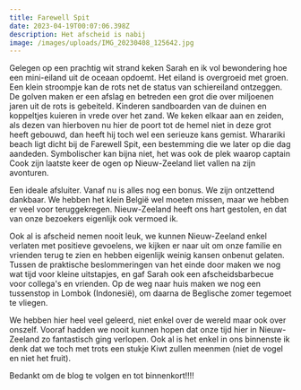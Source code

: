 ```yaml
---
title: Farewell Spit
date: 2023-04-19T00:07:06.398Z
description: Het afscheid is nabij
image: /images/uploads/IMG_20230408_125642.jpg
---
```


Gelegen op een prachtig wit strand keken Sarah en ik vol bewondering hoe een mini-eiland uit de oceaan opdoemt. Het eiland is overgroeid met groen. Een klein stroompje kan de rots net de status van schiereiland ontzeggen. De golven maken er een afslag en betreden een grot die over miljoenen jaren uit de rots is gebeiteld. Kinderen sandboarden van de duinen en koppeltjes kuieren in vrede over het zand. We keken elkaar aan en zeiden, als dezen van hierboven nu hier de poort tot de hemel niet in deze grot heeft gebouwd, dan heeft hij toch wel een serieuze kans gemist. Wharariki beach ligt dicht bij de Farewell Spit, een bestemming die we later op die dag aandeden. Symbolischer kan bijna niet, het was ook de plek waarop captain Cook zijn laatste keer de ogen op Nieuw-Zeeland liet vallen na zijn avonturen.

Een ideale afsluiter. Vanaf nu is alles nog een bonus. We zijn ontzettend dankbaar. We hebben het klein België wel moeten missen, maar we hebben er veel voor teruggekregen. Nieuw-Zeeland heeft ons hart gestolen, en dat van onze bezoekers eigenlijk ook vermoed ik.

Ook al is afscheid nemen nooit leuk, we kunnen Nieuw-Zeeland enkel verlaten met positieve gevoelens, we kijken er naar uit om onze familie en vrienden terug te zien en hebben eigenlijk weinig kansen onbenut gelaten. Tussen de praktische beslommeringen van het einde door maken we nog wat tijd voor kleine uitstapjes, en gaf Sarah ook een afscheidsbarbecue voor collega's en vrienden. Op de weg naar huis maken we nog een tussenstop in Lombok (Indonesië), om daarna de Beglische zomer tegemoet te vliegen.

We hebben hier heel veel geleerd, niet enkel over de wereld maar ook over onszelf. Vooraf hadden we nooit kunnen hopen dat onze tijd hier in Nieuw-Zeeland zo fantastisch ging verlopen. Ook al is het enkel in ons binnenste ik denk dat we toch met trots een stukje Kiwt zullen meenmen (niet de vogel en niet het fruit).

Bedankt om de blog te volgen en tot binnenkort!!!!
